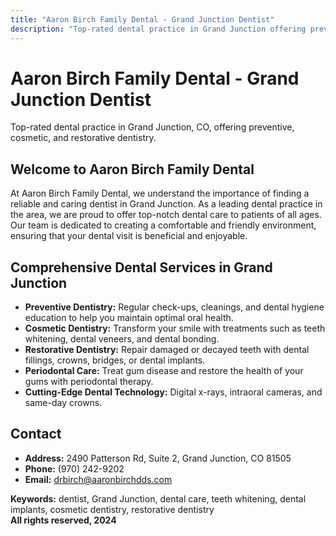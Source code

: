 ```yaml
---
title: "Aaron Birch Family Dental - Grand Junction Dentist"
description: "Top-rated dental practice in Grand Junction offering preventive, cosmetic, and restorative dentistry."
---
```


# Aaron Birch Family Dental - Grand Junction Dentist

Top-rated dental practice in Grand Junction, CO, offering preventive, cosmetic, and restorative dentistry.

## Welcome to Aaron Birch Family Dental

At Aaron Birch Family Dental, we understand the importance of finding a reliable and caring dentist in Grand Junction. As a leading dental practice in the area, we are proud to offer top-notch dental care to patients of all ages. Our team is dedicated to creating a comfortable and friendly environment, ensuring that your dental visit is beneficial and enjoyable.

## Comprehensive Dental Services in Grand Junction

- **Preventive Dentistry:** Regular check-ups, cleanings, and dental hygiene education to help you maintain optimal oral health.
- **Cosmetic Dentistry:** Transform your smile with treatments such as teeth whitening, dental veneers, and dental bonding.
- **Restorative Dentistry:** Repair damaged or decayed teeth with dental fillings, crowns, bridges, or dental implants.
- **Periodontal Care:** Treat gum disease and restore the health of your gums with periodontal therapy.
- **Cutting-Edge Dental Technology:** Digital x-rays, intraoral cameras, and same-day crowns.

## Contact

- **Address:** 2490 Patterson Rd, Suite 2, Grand Junction, CO 81505  
- **Phone:** (970) 242-9202  
- **Email:** drbirch@aaronbirchdds.com  

**Keywords:** dentist, Grand Junction, dental care, teeth whitening, dental implants, cosmetic dentistry, restorative dentistry  
**All rights reserved, 2024**

